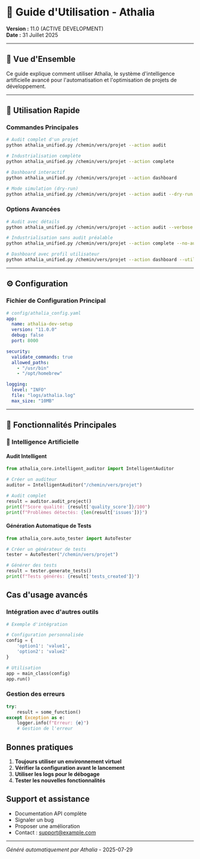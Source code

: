 # 🚀 Guide d'Utilisation - Athalia

**Version :** 11.0 (ACTIVE DEVELOPMENT)  
**Date :** 31 Juillet 2025

---

## 🎯 **Vue d'Ensemble**

Ce guide explique comment utiliser Athalia, le système d'intelligence artificielle avancé pour l'automatisation et l'optimisation de projets de développement.

---

## 🚀 **Utilisation Rapide**

### **Commandes Principales**

```bash
# Audit complet d'un projet
python athalia_unified.py /chemin/vers/projet --action audit

# Industrialisation complète
python athalia_unified.py /chemin/vers/projet --action complete

# Dashboard interactif
python athalia_unified.py /chemin/vers/projet --action dashboard

# Mode simulation (dry-run)
python athalia_unified.py /chemin/vers/projet --action audit --dry-run
```

### **Options Avancées**

```bash
# Audit avec détails
python athalia_unified.py /chemin/vers/projet --action audit --verbose

# Industrialisation sans audit préalable
python athalia_unified.py /chemin/vers/projet --action complete --no-audit

# Dashboard avec profil utilisateur
python athalia_unified.py /chemin/vers/projet --action dashboard --utilisateur dev
```

---

## ⚙️ **Configuration**

### **Fichier de Configuration Principal**
```yaml
# config/athalia_config.yaml
app:
  name: athalia-dev-setup
  version: "11.0.0"
  debug: false
  port: 8000

security:
  validate_commands: true
  allowed_paths:
    - "/usr/bin"
    - "/opt/homebrew"

logging:
  level: "INFO"
  file: "logs/athalia.log"
  max_size: "10MB"
```

---

## 🔧 **Fonctionnalités Principales**

### **🤖 Intelligence Artificielle**

#### **Audit Intelligent**
```python
from athalia_core.intelligent_auditor import IntelligentAuditor

# Créer un auditeur
auditor = IntelligentAuditor("/chemin/vers/projet")

# Audit complet
result = auditor.audit_project()
print(f"Score qualité: {result['quality_score']}/100")
print(f"Problèmes détectés: {len(result['issues'])}")
```

#### **Génération Automatique de Tests**
```python
from athalia_core.auto_tester import AutoTester

# Créer un générateur de tests
tester = AutoTester("/chemin/vers/projet")

# Générer des tests
result = tester.generate_tests()
print(f"Tests générés: {result['tests_created']}")
```


## Cas d'usage avancés

### Intégration avec d'autres outils

```python
# Exemple d'intégration

# Configuration personnalisée
config = {
    'option1': 'value1',
    'option2': 'value2'
}

# Utilisation
app = main_class(config)
app.run()
```

### Gestion des erreurs

```python
try:
    result = some_function()
except Exception as e:
    logger.info(f"Erreur: {e}")
    # Gestion de l'erreur
```

## Bonnes pratiques

1. **Toujours utiliser un environnement virtuel**
2. **Vérifier la configuration avant le lancement**
3. **Utiliser les logs pour le débogage**
4. **Tester les nouvelles fonctionnalités**

## Support et assistance

- Documentation API complète
- Signaler un bug
- Proposer une amélioration
- Contact : support@example.com

---
*Généré automatiquement par Athalia* - 2025-07-29
